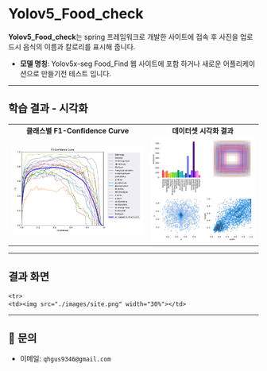 # Yolov5_Food_check

**Yolov5_Food_check**는 spring 프레임워크로 개발한 사이트에 접속 후 사진을 업로드시 음식의 이름과 칼로리를 표시해 줍니다.

- **모델 명칭**: Yolov5x-seg
Food_Find 웹 사이트에 포함 하거나 새로운 어플리케이션으로 만들기전 테스트 입니다.

---

## 학습 결과 - 시각화

<table>
  <tr>
    <td align="center"><b>클래스별 F1-Confidence Curve</b></td>
    <td align="center"><b>데이터셋 시각화 결과</b></td>
  </tr>
  <tr>
    <td><img src="./images/F1_curve.png" width="100%"></td>
    <td><img src="./images/labels.jpg" width="100%"></td>
  </tr>
</table>

---

## 결과 화면

    <tr>
    <td><img src="./images/site.png" width="30%"></td>
  </tr>

---

## 📮 문의

- 이메일: `qhgus9346@gmail.com`
